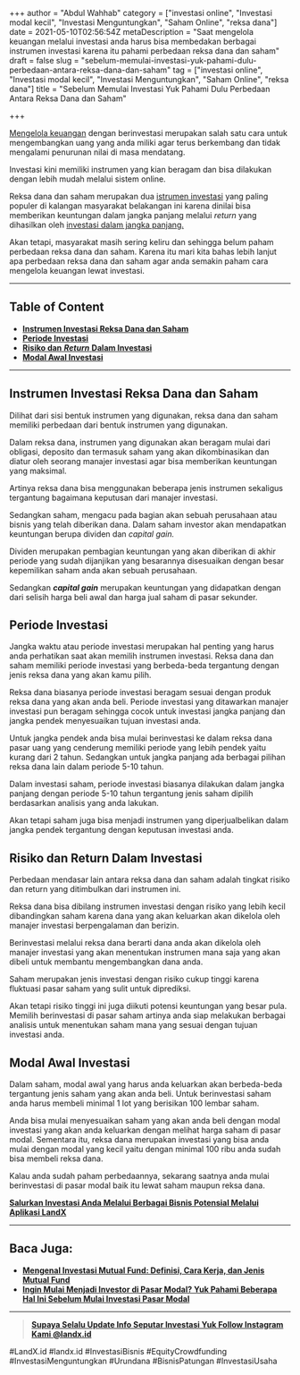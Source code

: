 +++
author = "Abdul Wahhab"
category = ["investasi online", "Investasi modal kecil", "Investasi Menguntungkan", "Saham Online", "reksa dana"]
date = 2021-05-10T02:56:54Z
metaDescription = "Saat mengelola keuangan melalui investasi anda harus bisa membedakan berbagai instrumen investasi karena itu pahami perbedaan reksa dana dan saham"
draft = false
slug = "sebelum-memulai-investasi-yuk-pahami-dulu-perbedaan-antara-reksa-dana-dan-saham"
tag = ["investasi online", "Investasi modal kecil", "Investasi Menguntungkan", "Saham Online", "reksa dana"]
title = "Sebelum Memulai Investasi Yuk Pahami Dulu Perbedaan Antara Reksa Dana dan Saham"

+++


[Mengelola keuangan](https://landx.id/) dengan berinvestasi merupakan salah satu cara untuk mengembangkan uang yang anda miliki agar terus berkembang dan tidak mengalami penurunan nilai di masa mendatang.

Investasi kini memiliki instrumen yang kian beragam dan bisa dilakukan dengan lebih mudah melalui sistem online.

Reksa dana dan saham merupakan dua [istrumen investasi](https://landx.id/) yang paling populer di kalangan masyarakat belakangan ini karena dinilai bisa memberikan keuntungan dalam jangka panjang melalui _return_ yang dihasilkan oleh [investasi dalam jangka panjang.](https://landx.id/)

Akan tetapi, masyarakat masih sering keliru dan sehingga belum paham perbedaan reksa dana dan saham. Karena itu mari kita bahas lebih lanjut apa perbedaan reksa dana dan saham agar anda semakin paham cara mengelola keuangan lewat investasi.

---

## Table of Content

* **[Instrumen Investasi Reksa Dana dan Saham](#instrumen-investasi-reksa-dana-dan-saham)**
* **[Periode Investasi](#periode-investasi )**
* [**Risiko dan** _**Return**_ **Dalam Investasi**](#risiko-dan-return-dalam-investasi)
* **[Modal Awal Investasi](#modal-awal-investasi)**

---

## Instrumen Investasi Reksa Dana dan Saham

Dilihat dari sisi bentuk instrumen yang digunakan, reksa dana dan saham memiliki perbedaan dari bentuk instrumen yang digunakan.

Dalam reksa dana, instrumen yang digunakan akan beragam mulai dari obligasi, deposito dan termasuk saham yang akan dikombinasikan dan diatur oleh seorang manajer investasi agar bisa memberikan keuntungan yang maksimal.

Artinya reksa dana bisa menggunakan beberapa jenis instrumen sekaligus tergantung bagaimana keputusan dari manajer investasi.

Sedangkan saham, mengacu pada bagian akan sebuah perusahaan atau bisnis yang telah diberikan dana. Dalam saham investor akan mendapatkan keuntungan berupa dividen dan _capital gain._ 

Dividen merupakan pembagian keuntungan yang akan diberikan di akhir periode yang sudah dijanjikan yang besarannya disesuaikan dengan besar kepemilikan saham anda akan sebuah perusahaan.

Sedangkan **_capital gain_** merupakan keuntungan yang didapatkan dengan dari selisih harga beli awal dan harga jual saham di pasar sekunder.

## Periode Investasi

Jangka waktu atau periode investasi merupakan hal penting yang harus anda perhatikan saat akan memilih instrumen investasi. Reksa dana dan saham memiliki periode investasi yang berbeda-beda tergantung dengan jenis reksa dana yang akan kamu pilih.

Reksa dana biasanya periode investasi beragam sesuai dengan produk reksa dana yang akan anda beli. Periode investasi yang ditawarkan manajer investasi pun beragam sehingga cocok untuk investasi jangka panjang dan jangka pendek menyesuaikan tujuan investasi anda.

Untuk jangka pendek anda bisa mulai berinvestasi ke dalam reksa dana pasar uang yang cenderung memiliki periode yang lebih pendek yaitu kurang dari 2 tahun. Sedangkan untuk jangka panjang ada berbagai pilihan reksa dana lain dalam periode 5-10 tahun.

Dalam investasi saham, periode investasi biasanya dilakukan dalam jangka panjang dengan periode 5-10 tahun tergantung jenis saham dipilih berdasarkan analisis yang anda lakukan.

Akan tetapi saham juga bisa menjadi instrumen yang diperjualbelikan dalam jangka pendek tergantung dengan keputusan investasi anda.

## Risiko dan Return Dalam Investasi

Perbedaan mendasar lain antara reksa dana dan saham adalah tingkat risiko dan return yang ditimbulkan dari instrumen ini.

Reksa dana bisa dibilang instrumen investasi dengan risiko yang lebih kecil dibandingkan saham karena dana yang akan keluarkan akan dikelola oleh manajer investasi berpengalaman dan berizin.

Berinvestasi melalui reksa dana berarti dana anda akan dikelola oleh manajer investasi yang akan menentukan instrumen mana saja yang akan dibeli untuk membantu mengembangkan dana anda.

Saham merupakan jenis investasi dengan risiko cukup tinggi karena fluktuasi pasar saham yang sulit untuk diprediksi.

Akan tetapi risiko tinggi ini juga diikuti potensi keuntungan yang besar pula. Memilih berinvestasi di pasar saham artinya anda siap melakukan berbagai analisis untuk menentukan saham mana yang sesuai dengan tujuan investasi anda.

## Modal Awal Investasi

Dalam saham, modal awal yang harus anda keluarkan akan berbeda-beda tergantung jenis saham yang akan anda beli. Untuk berinvestasi saham anda harus membeli minimal 1 lot yang berisikan 100 lembar saham.

Anda bisa mulai menyesuaikan saham yang akan anda beli dengan modal investasi yang akan anda keluarkan dengan melihat harga saham di pasar modal. Sementara itu, reksa dana merupakan investasi yang bisa anda mulai dengan modal yang kecil yaitu dengan minimal 100 ribu anda sudah bisa membeli reksa dana.

Kalau anda sudah paham perbedaannya, sekarang saatnya anda mulai berinvestasi di pasar modal baik itu lewat saham maupun reksa dana.

**[Salurkan Investasi Anda Melalui Berbagai Bisnis Potensial Melalui Aplikasi LandX](https://landx.id/)**

---

## Baca Juga:

* **[Mengenal Investasi Mutual Fund: Definisi, Cara Kerja, dan Jenis Mutual Fund](https://landx.id/blog/mengenal-investasi-mutual-fund-definisi-cara-kerja-dan-jenis-mutual-fund/)**
* **[Ingin Mulai Menjadi Investor di Pasar Modal? Yuk Pahami Beberapa Hal Ini Sebelum Mulai Investasi Pasar Modal](https://landx.id/blog/ingin-mulai-menjadi-investor-di-pasar-modal-yuk-pahami-beberapa-hal-ini-sebelum-mulai-investasi-pasar-modal/)**

---

> [**Supaya Selalu Update Info Seputar Investasi Yuk Follow Instagram Kami @landx.id**](https://www.instagram.com/landx.id/?utm_medium=copy_link)

‌#LandX.id	#landx.id	#InvestasiBisnis	#EquityCrowdfunding	#InvestasiMenguntungkan	#Urundana	#BisnisPatungan	#InvestasiUsaha

